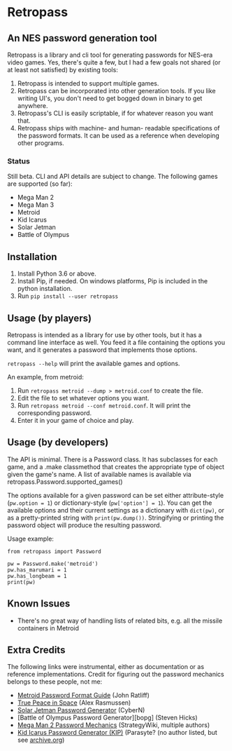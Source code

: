 # Retropass

## An NES password generation tool

Retropass is a library and cli tool for generating passwords for NES-era
video games. Yes, there's quite a few, but I had a few goals not shared
(or at least not satisfied) by existing tools:

1. Retropass is intended to support multiple games.
2. Retropass can be incorporated into other generation tools. If you
   like writing UI's, you don't need to get bogged down in binary to get
   anywhere.
3. Retropass's CLI is easily scriptable, if for whatever reason you want
   that.
4. Retropass ships with machine- and human- readable specifications of
   the password formats. It can be used as a reference when developing
   other programs.

### Status

Still beta. CLI and API details are subject to change. The following
games are supported (so far):

* Mega Man 2
* Mega Man 3
* Metroid
* Kid Icarus
* Solar Jetman
* Battle of Olympus

## Installation

1. Install Python 3.6 or above.
2. Install Pip, if needed. On windows platforms, Pip is included in the
   python installation.
3. Run `pip install --user retropass`

## Usage (by players)

Retropass is intended as a library for use by other tools, but it has a
command line interface as well. You feed it a file containing the
options you want, and it generates a password that implements those
options.

`retropass --help` will print the available games and options.

An example, from metroid:

1. Run `retropass metroid --dump > metroid.conf` to create the file.
2. Edit the file to set whatever options you want.
3. Run `retropass metroid --conf metroid.conf`. It will print the corresponding
   password.
4. Enter it in your game of choice and play.

## Usage (by developers)

The API is minimal. There is a Password class. It has subclasses for
each game, and a .make classmethod that creates the appropriate type of
object given the game's name. A list of available names is available via
retropass.Password.supported_games()

The options available for a given password can be set either
attribute-style (`pw.option = 1`) or dictionary-style (`pw['option'] =
1`). You can get the available options and their current settings as a
dictionary with `dict(pw)`, or as a pretty-printed string with
`print(pw.dump())`. Stringifying or printing the password object will
produce the resulting password.

Usage example:

```
from retropass import Password

pw = Password.make('metroid')
pw.has_marumari = 1
pw.has_longbeam = 1
print(pw)
```

## Known Issues

* There's no great way of handling lists of related bits, e.g. all the
  missile containers in Metroid

## Extra Credits

The following links were instrumental, either as documentation or as
reference implementations. Credit for figuring out the password
mechanics belongs to these people, not me:

* [Metroid Password Format Guide][mpfg] (John Ratliff)
* [True Peace in Space][tpis] (Alex Rasmussen)
* [Solar Jetman Password Generator][sjpg] (CyberN)
* [Battle of Olympus Password Generator][bopg] (Steven Hicks)
* [Mega Man 2 Password Mechanics][mm2pm] (StrategyWiki, multiple authors)
* [Kid Icarus Password Generator (KIP)][kip] (Parasyte? (no author
  listed, but see [archive.org][kiparch])

[mpfg]: http://games.technoplaza.net/mpg/password.txt
[tpis]: https://www.truepeacein.space
[kip]: http://www.geocities.ws/passgens/pages/Kid_Icarus.htm
[kiparch]: https://web.archive.org/web/20060422233317/http://desnet.fobby.net/index.php?page=utilities&id=19
[sjpg]: https://unoriginal.org/people/cybern/solar_jetman.html
[mm2pm]: https://strategywiki.org/wiki/Mega_Man_2/Password_Mechanics
